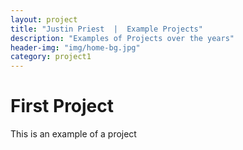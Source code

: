 ```yaml
---
layout: project
title: "Justin Priest  |  Example Projects"
description: "Examples of Projects over the years"
header-img: "img/home-bg.jpg"
category: project1
---
```


# First Project
This is an example of a project
